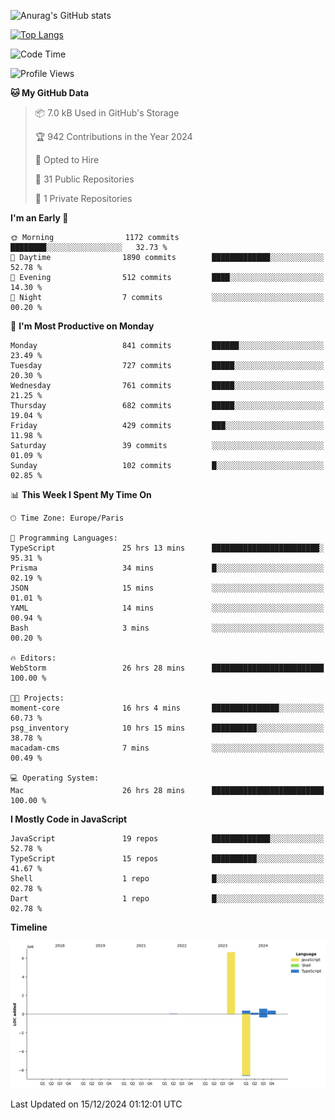 ![Anurag's GitHub stats](https://github-readme-stats.vercel.app/api?username=sufiane&theme=dark&show_icons=true&count_private=true)


[![Top Langs](https://github-readme-stats.vercel.app/api/top-langs/?username=sufiane&layout=compact)](https://github.com/anuraghazra/github-readme-stats)

<!--START_SECTION:waka-->
![Code Time](http://img.shields.io/badge/Code%20Time-1%2C531%20hrs%2017%20mins-blue)

![Profile Views](http://img.shields.io/badge/Profile%20Views-0-blue)

**🐱 My GitHub Data** 

> 📦 7.0 kB Used in GitHub's Storage 
 > 
> 🏆 942 Contributions in the Year 2024
 > 
> 💼 Opted to Hire
 > 
> 📜 31 Public Repositories 
 > 
> 🔑 1 Private Repositories 
 > 
**I'm an Early 🐤** 

```text
🌞 Morning                1172 commits        ████████░░░░░░░░░░░░░░░░░   32.73 % 
🌆 Daytime                1890 commits        █████████████░░░░░░░░░░░░   52.78 % 
🌃 Evening                512 commits         ████░░░░░░░░░░░░░░░░░░░░░   14.30 % 
🌙 Night                  7 commits           ░░░░░░░░░░░░░░░░░░░░░░░░░   00.20 % 
```
📅 **I'm Most Productive on Monday** 

```text
Monday                   841 commits         ██████░░░░░░░░░░░░░░░░░░░   23.49 % 
Tuesday                  727 commits         █████░░░░░░░░░░░░░░░░░░░░   20.30 % 
Wednesday                761 commits         █████░░░░░░░░░░░░░░░░░░░░   21.25 % 
Thursday                 682 commits         █████░░░░░░░░░░░░░░░░░░░░   19.04 % 
Friday                   429 commits         ███░░░░░░░░░░░░░░░░░░░░░░   11.98 % 
Saturday                 39 commits          ░░░░░░░░░░░░░░░░░░░░░░░░░   01.09 % 
Sunday                   102 commits         █░░░░░░░░░░░░░░░░░░░░░░░░   02.85 % 
```


📊 **This Week I Spent My Time On** 

```text
🕑︎ Time Zone: Europe/Paris

💬 Programming Languages: 
TypeScript               25 hrs 13 mins      ████████████████████████░   95.31 % 
Prisma                   34 mins             █░░░░░░░░░░░░░░░░░░░░░░░░   02.19 % 
JSON                     15 mins             ░░░░░░░░░░░░░░░░░░░░░░░░░   01.01 % 
YAML                     14 mins             ░░░░░░░░░░░░░░░░░░░░░░░░░   00.94 % 
Bash                     3 mins              ░░░░░░░░░░░░░░░░░░░░░░░░░   00.20 % 

🔥 Editors: 
WebStorm                 26 hrs 28 mins      █████████████████████████   100.00 % 

🐱‍💻 Projects: 
moment-core              16 hrs 4 mins       ███████████████░░░░░░░░░░   60.73 % 
psg_inventory            10 hrs 15 mins      ██████████░░░░░░░░░░░░░░░   38.78 % 
macadam-cms              7 mins              ░░░░░░░░░░░░░░░░░░░░░░░░░   00.49 % 

💻 Operating System: 
Mac                      26 hrs 28 mins      █████████████████████████   100.00 % 
```

**I Mostly Code in JavaScript** 

```text
JavaScript               19 repos            █████████████░░░░░░░░░░░░   52.78 % 
TypeScript               15 repos            ██████████░░░░░░░░░░░░░░░   41.67 % 
Shell                    1 repo              █░░░░░░░░░░░░░░░░░░░░░░░░   02.78 % 
Dart                     1 repo              █░░░░░░░░░░░░░░░░░░░░░░░░   02.78 % 
```



**Timeline**

![Lines of Code chart](https://raw.githubusercontent.com/Sufiane/Sufiane/main/assets/bar_graph.png)


 Last Updated on 15/12/2024 01:12:01 UTC
<!--END_SECTION:waka-->


<!--
**Sufiane/sufiane** is a ✨ _special_ ✨ repository because its `README.md` (this file) appears on your GitHub profile.

Here are some ideas to get you started:

- 🔭 I’m currently working on ...
- 🌱 I’m currently learning ...
- 👯 I’m looking to collaborate on ...
- 🤔 I’m looking for help with ...
- 💬 Ask me about ...
- 📫 How to reach me: ...
- 😄 Pronouns: ...
- ⚡ Fun fact: ...
-->
